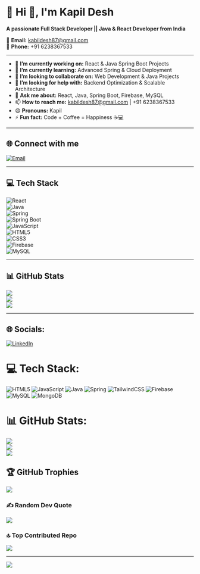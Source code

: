 # 💫 Hi 👋, I'm Kapil Desh  
**A passionate Full Stack Developer || Java & React Developer from India**  

📧 **Email:** [kabildesh87@gmail.com](mailto:kabildesh87@gmail.com)  
📱 **Phone:** +91 6238367533  

---

- 🔭 **I’m currently working on:** React & Java Spring Boot Projects  
- 🌱 **I’m currently learning:** Advanced Spring & Cloud Deployment  
- 👯 **I’m looking to collaborate on:** Web Development & Java Projects  
- 🤔 **I’m looking for help with:** Backend Optimization & Scalable Architecture  
- 💬 **Ask me about:** React, Java, Spring Boot, Firebase, MySQL  
- 📫 **How to reach me:** [kabildesh87@gmail.com](mailto:kabildesh87@gmail.com) | +91 6238367533  
- 😄 **Pronouns:** Kapil  
- ⚡ **Fun fact:** Code + Coffee = Happiness ☕💻  

---

## 🌐 Connect with me
[![Email](https://img.shields.io/badge/Email-kabildesh87%40gmail.com-red?style=for-the-badge&logo=gmail)](mailto:kabildesh87@gmail.com)  

---

## 💻 Tech Stack  
![React](https://img.shields.io/badge/react-%2320232a.svg?style=for-the-badge&logo=react&logoColor=%2361DAFB)  
![Java](https://img.shields.io/badge/java-%23ED8B00.svg?style=for-the-badge&logo=java&logoColor=white)  
![Spring](https://img.shields.io/badge/spring-%236DB33F.svg?style=for-the-badge&logo=spring&logoColor=white)  
![Spring Boot](https://img.shields.io/badge/springboot-%236DB33F.svg?style=for-the-badge&logo=springboot&logoColor=white)  
![JavaScript](https://img.shields.io/badge/javascript-%23323330.svg?style=for-the-badge&logo=javascript&logoColor=%23F7DF1E)  
![HTML5](https://img.shields.io/badge/html5-%23E34F26.svg?style=for-the-badge&logo=html5&logoColor=white)  
![CSS3](https://img.shields.io/badge/css3-%231572B6.svg?style=for-the-badge&logo=css3&logoColor=white)  
![Firebase](https://img.shields.io/badge/firebase-%23039BE5.svg?style=for-the-badge&logo=firebase)  
![MySQL](https://img.shields.io/badge/mysql-%2300f.svg?style=for-the-badge&logo=mysql&logoColor=white)  

---

## 📊 GitHub Stats  
![](https://github-readme-stats.vercel.app/api?username=kapildesh&show_icons=true&theme=tokyonight)  
![](https://github-readme-streak-stats.herokuapp.com/?user=kapildesh&theme=tokyonight)  
![](https://github-readme-stats.vercel.app/api/top-langs/?username=kapildesh&layout=compact&theme=tokyonight)  

---

## 🌐 Socials:
[![LinkedIn](https://img.shields.io/badge/LinkedIn-%230077B5.svg?logo=linkedin&logoColor=white)](https://linkedin.com/in/kapil-desh/) 

# 💻 Tech Stack:
![HTML5](https://img.shields.io/badge/html5-%23E34F26.svg?style=for-the-badge&logo=html5&logoColor=white) ![JavaScript](https://img.shields.io/badge/javascript-%23323330.svg?style=for-the-badge&logo=javascript&logoColor=%23F7DF1E) ![Java](https://img.shields.io/badge/java-%23ED8B00.svg?style=for-the-badge&logo=openjdk&logoColor=white) ![Spring](https://img.shields.io/badge/spring-%236DB33F.svg?style=for-the-badge&logo=spring&logoColor=white) ![TailwindCSS](https://img.shields.io/badge/tailwindcss-%2338B2AC.svg?style=for-the-badge&logo=tailwind-css&logoColor=white) ![Firebase](https://img.shields.io/badge/firebase-%23039BE5.svg?style=for-the-badge&logo=firebase) ![MySQL](https://img.shields.io/badge/mysql-4479A1.svg?style=for-the-badge&logo=mysql&logoColor=white) ![MongoDB](https://img.shields.io/badge/MongoDB-%234ea94b.svg?style=for-the-badge&logo=mongodb&logoColor=white)
# 📊 GitHub Stats:
![](https://github-readme-stats.vercel.app/api?username=kabil87&theme=dark&hide_border=false&include_all_commits=false&count_private=false)<br/>
![](https://nirzak-streak-stats.vercel.app/?user=kabil87&theme=dark&hide_border=false)<br/>
![](https://github-readme-stats.vercel.app/api/top-langs/?username=kabil87&theme=dark&hide_border=false&include_all_commits=false&count_private=false&layout=compact)

## 🏆 GitHub Trophies
![](https://github-profile-trophy.vercel.app/?username=kabil87&theme=radical&no-frame=false&no-bg=true&margin-w=4)

### ✍️ Random Dev Quote
![](https://quotes-github-readme.vercel.app/api?type=horizontal&theme=radical)

### 🔝 Top Contributed Repo
![](https://github-contributor-stats.vercel.app/api?username=kabil87&limit=5&theme=dark&combine_all_yearly_contributions=true)

---
[![](https://visitcount.itsvg.in/api?id=kabil87&icon=0&color=0)](https://visitcount.itsvg.in)

<!-- Proudly created with GPRM ( https://gprm.itsvg.in ) -->
